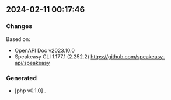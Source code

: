 

## 2024-02-11 00:17:46
### Changes
Based on:
- OpenAPI Doc v2023.10.0 
- Speakeasy CLI 1.177.1 (2.252.2) https://github.com/speakeasy-api/speakeasy
### Generated
- [php v0.1.0] .